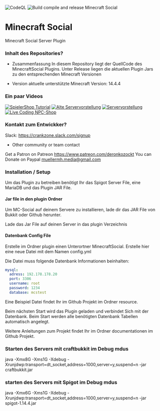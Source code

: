 ![CodeQL](https://github.com/MuellerMH/MinecraftSocial/workflows/CodeQL/badge.svg) ![Build compile and release Minecraft Social](https://github.com/MuellerMH/MinecraftSocial/workflows/Build%20compile%20and%20release%20Minecraft%20Social/badge.svg)

# Minecraft Social
Minecraft Social Server Plugin

### Inhalt des Repositories? ###

* Zusammenfassung
In diesem Repository liegt der QuellCode des MinecraftSocial Plugins.
Unter Release liegen die aktuellen Plugin Jars zu den entsprechenden Minecraft Versionen

* Version
aktuelle unterstützte Minecraft Version: 14.4.4

### Ein paar Videos

[![SpielerShop Tutorial](https://img.youtube.com/vi/PdU8wz7eN8w)](https://www.youtube.com/watch?v=PdU8wz7eN8w&t=15s)
[![Alte Servervorstellung](https://img.youtube.com/vi/uXoV3CyQoaM)](https://www.youtube.com/watch?v=uXoV3CyQoaM)
[![Servervorstellung](https://img.youtube.com/vi/KMjII45l-x4)](https://www.youtube.com/watch?v=KMjII45l-x4)
[![Live Coding NPC-Shop](https://img.youtube.com/vi/UGFalkxNiOQ)](https://www.youtube.com/watch?v=UGFalkxNiOQ)

### Kontakt zum Entwickker? ###

Slack: https://crankzone.slack.com/signup
* Other community or team contact

Get a Patron on Patreon https://www.patreon.com/deronkozockt
You can Donate on Paypal muellermh.media@gmail.com

### Installation / Setup

Um das Plugin zu betreiben benötigt Ihr das Spigot Server File, eine MariaDB und das Plugin JAR File.

#### Jar file in den plugin Ordner
Um MC-Social auf deinem Servere zu installieren, lade dir das JAR File von Bukkit oder Github herunter.

Lade das Jar File auf deinen Server in das plugin Verzeichnis

#### Datenbank Config File

Erstelle im Ordner plugin einen Unterortner MinecraftSocial. Erstelle hier eine neue Datei mit dem Namen config.yml

Die Datei muss folgende Datenbank Informationen beinhalten:

```yaml
mysql:
  adress: 192.178.178.20
  port: 3306
  username: root
  password: 1234
  database: mcstest
```

Eine Beispiel Datei findet Ihr im Github Projekt im Ordner resource.

Beim nächsten Start wird das Plugin geladen und verbindet Sich mit der Datenbank. Beim Start werden alle benötigten Datenbank Tabellen automatisch angelegt.

Weitere Anleitungen zum Projekt findet Ihr im Ordner documentationen im Github Projekt.

### Starten des Servers mit craftbukkit im Debug mdus
java -Xmx8G -Xms1G -Xdebug -Xrunjdwp:transport=dt_socket,address=1000,server=y,suspend=n -jar craftbukkit.jar

### starten des Servers mit Spigot im Debug mdus
java -Xmx6G -Xms1G  -Xdebug -Xrunjdwp:transport=dt_socket,address=1000,server=y,suspend=n -jar spigot-1.14.4.jar


